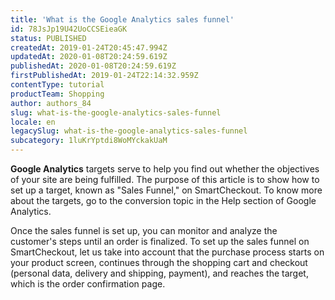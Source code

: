 ```yaml
---
title: 'What is the Google Analytics sales funnel'
id: 78JsJp19U42UoCCSEieaGK
status: PUBLISHED
createdAt: 2019-01-24T20:45:47.994Z
updatedAt: 2020-01-08T20:24:59.619Z
publishedAt: 2020-01-08T20:24:59.619Z
firstPublishedAt: 2019-01-24T22:14:32.959Z
contentType: tutorial
productTeam: Shopping
author: authors_84
slug: what-is-the-google-analytics-sales-funnel
locale: en
legacySlug: what-is-the-google-analytics-sales-funnel
subcategory: 1luKrYptdi8WoMYckakUaM
---
```


**Google Analytics** targets serve to help you find out whether the objectives of your site are being fulfilled. The purpose of this article is to show how to set up a target, known as "Sales Funnel," on SmartCheckout. To know more about the targets, go to the conversion topic in the Help section of Google Analytics. 

Once the sales funnel is set up, you can monitor and analyze the customer's steps until an order is finalized. To set up the sales funnel on SmartCheckout, let us take into account that the purchase process starts on your product screen, continues through the shopping cart and checkout (personal data, delivery and shipping, payment), and reaches the target, which is the order confirmation page. 
